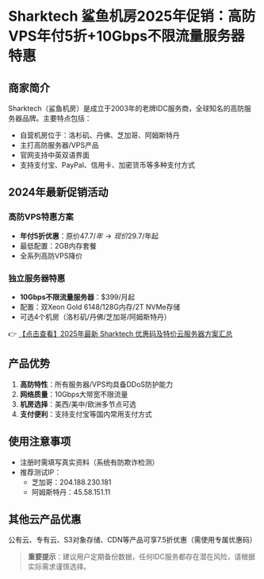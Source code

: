 # Sharktech 鲨鱼机房2025年促销：高防VPS年付5折+10Gbps不限流量服务器特惠

## 商家简介

Sharktech（鲨鱼机房）是成立于2003年的老牌IDC服务商，全球知名的高防服务器品牌。主要特点包括：

- 自营机房位于：洛杉矶、丹佛、芝加哥、阿姆斯特丹
- 主打高防服务器/VPS产品
- 官网支持中英双语界面
- 支持支付宝、PayPal、信用卡、加密货币等多种支付方式

## 2024年最新促销活动

### 高防VPS特惠方案
- **年付5折优惠**：原价$47.7/年 → 现价$29.7/年起
- 最低配置：2GB内存套餐
- 全系列高防VPS降价

### 独立服务器特惠
- **10Gbps不限流量服务器**：$399/月起
- 配置：双Xeon Gold 6148/128G内存/2T NVMe存储
- 可选4个机房（洛杉矶/丹佛/芝加哥/阿姆斯特丹）

👉 [【点击查看】2025年最新 Sharktech 优惠码及特价云服务器方案汇总](https://bit.ly/Sharktech)

## 产品优势
1. **高防特性**：所有服务器/VPS均具备DDoS防护能力
2. **网络质量**：10Gbps大带宽不限流量
3. **机房选择**：美西/美中/欧洲多节点可选
4. **支付便利**：支持支付宝等国内常用支付方式

## 使用注意事项
- 注册时需填写真实资料（系统有防欺诈检测）
- 推荐测试IP：
  - 芝加哥：204.188.230.181
  - 阿姆斯特丹：45.58.151.11

## 其他云产品优惠
公有云、专有云、S3对象存储、CDN等产品可享7.5折优惠（需使用专属优惠码）

> **重要提示**：建议用户定期备份数据，任何IDC服务都存在潜在风险，请根据实际需求谨慎选择。